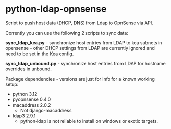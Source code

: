 # python-ldap-opnsense
Script to push host data (DHCP, DNS) from Ldap to OpnSense via API.

Corrently you can use the following 2 scripts to sync data:

**sync_ldap_kea.py** - synchronize host entries from LDAP to kea subnets in opensense - other DHCP settings from LDAP are currently ignored and need to be set in the Kea config.

**sync_ldap_unbound.py** - synchronize host entries from LDAP for hostname overrides in unbound.




Package dependencies - versions are just for info for a known working setup:
* python 3.12
* pyopnsense 0.4.0
* macaddress 2.0.2
  * Not django-macaddress
* ldap3 2.9.1
  * python-ldap is not reliable to install on windows or exotic targets.
